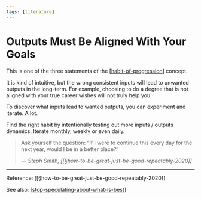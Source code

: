 ```yaml
---
tags: [literature]
---
```


# Outputs Must Be Aligned With Your Goals

This is one of the three statements of the [[habit-of-progression]] concept.

It is kind of intuitive, but the wrong consistent inputs will lead to unwanted outputs in the long-term. For example, choosing to do a degree that is not aligned with your true career wishes will not truly help you.

To discover what inputs lead to wanted outputs, you can experiment and iterate. A lot.

Find the right habit by intentionally testing out more inputs / outputs dynamics. Iterate monthly, weekly or even daily.

> Ask yourself the question: “If I were to continue this every day for the next year, would I be in a better place?” 
> 
> — *Steph Smith, [[§how-to-be-great-just-be-good-repeatably-2020]]*

---
Reference: [[§how-to-be-great-just-be-good-repeatably-2020]]

See also: [[stop-speculating-about-what-is-best]]


[//begin]: # "Autogenerated link references for markdown compatibility"
[habit-of-progression]: habit-of-progression "Habit of Progression"
[how-to-be-great-just-be-good-repeatably-2020]: ../1-reference/how-to-be-great-just-be-good-repeatably-2020 "How to Be Great? Just Be Good, Repeatably (2020)"
[stop-speculating-about-what-is-best]: stop-speculating-about-what-is-best "Stop Speculating About What Is Best"
[//end]: # "Autogenerated link references"